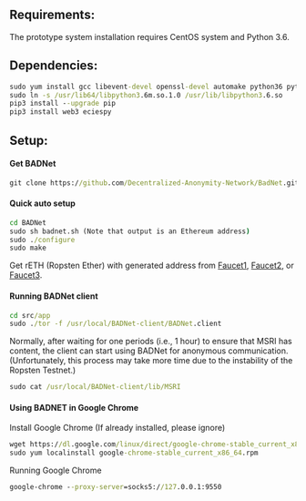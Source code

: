 ## Requirements:
The prototype system installation requires CentOS system and Python 3.6.

## Dependencies:
```bat
sudo yum install gcc libevent-devel openssl-devel automake python36 python36-devel -y
sudo ln -s /usr/lib64/libpython3.6m.so.1.0 /usr/lib/libpython3.6.so
pip3 install --upgrade pip
pip3 install web3 eciespy
```

## Setup:
#### Get BADNet
```bat
git clone https://github.com/Decentralized-Anonymity-Network/BadNet.git
```

#### Quick auto setup
```bat
cd BADNet
sudo sh badnet.sh (Note that output is an Ethereum address)
sudo ./configure
sudo make
```

Get rETH (Ropsten Ether) with generated address from 
[Faucet1](https://faucet.dimensions.network/), [Faucet2](https://faucet.egorfine.com/), or [Faucet3](https://faucet.metamask.io/).

#### Running BADNet client
```bat
cd src/app
sudo ./tor -f /usr/local/BADNet-client/BADNet.client
```

Normally, after waiting for one periods (i.e., 1 hour) to ensure that MSRI has content, the client can start using BADNet for anonymous communication. (Unfortunately,  this process may take more time due to the instability of the Ropsten Testnet.)
```bat
sudo cat /usr/local/BADNet-client/lib/MSRI
```

#### Using BADNET in Google Chrome
Install Google Chrome (If already installed, please ignore)
```bat
wget https://dl.google.com/linux/direct/google-chrome-stable_current_x86_64.rpm
sudo yum localinstall google-chrome-stable_current_x86_64.rpm
```

Running Google Chrome
```bat
google-chrome --proxy-server=socks5://127.0.0.1:9550
```
